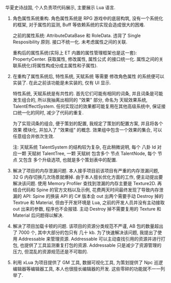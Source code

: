 华夏史诗战国, 个人负责项代码展示, 主要展示 Lua 语言. 

1. 角色属性系统重构. 角色属性系统是 RPG 游戏中的底层构筑, 没有一个系统化的框架, 对于属性的监测, Buff 等依赖系统的实现会造成很大的困难. 

   之前的属性系统: AttributeDataBase 和 RoleData. 违背了 Single Resposibility 原则. 接口不统一化. 未考虑属性之间的关联. 

   重构后的属性系统(实际上 ET 内置的属性管理框架也是这一套): PropertyCenter. 获取属性, 修改属性, 属性公式 的接口统一化. 属性之间的关联系统化(将属性构成分成主属性和子属性). 


2. 在重构了属性系统后, 特性系统, 天赋系统 等需要 修改角色属性 的系统便可以实装了. 在此之前该功能是未实装的, 仅有 UI 显示. 

   特性系统, 天赋系统是有共性的. 首先它们可能有相同的词条, 并且词条是可能发生组合的, 所以我抽离出相同的 "效果" 部分, 命名为 天赋效果系统, TalentEffectSystem. 任何实现过的效果都可能复用在其他高级系统中, 保证接口统一化的同时, 减少了代码的重复. 

   为了实现词条的组合, 便于策划的配置, 我规定了策划的配置方案, 并且将各个效果 模块化, 并加入了 "效果组" 的概念. 效果组中包含一个效果的集合, 可以任意组合并依次生效. 

   注: 天赋系统 TalentSystem 的结构较为复杂, 在此稍微说明, 每个 八卦 Id 对应一颗 天赋树 TalentTree, 一颗 天赋树 包含多个 节点 TalentNode, 每个 节点 又包含 多个升级选项, 也就是多个策划表中的配置. 


3. 解决了项目的内存泄漏问题. 本人接手项目前该项目有严重的内存泄漏问题, 32 G 内存切换几次场景就爆掉. 由于本人擅长优化方面的工作, 便主动提出要解决该问题. 使用 Memory Profiler 查找到泄漏的内存主要是 Texture2D. 再结合代码和 Spine 的官方文档以及示例, 花费两天时间最终发现了导致内存泄漏的 API: Spine 的换装 API 的 C# 版本会 out 出两个需要手动 Destroy 掉的 Textrue 和 Material, 但由于开发环境是 Lua, 之前的开发人员并没有主动接取 out 出来的参数, 程序也不会报错. 主动 Destroy 掉不需要复用的 Texture 和 Material 后问题得以解决. 


4. 解决了项目加载卡顿的问题. 该项目的资源分类规范不严谨, AB 包的数量超出了 7000 个, 其中大部分的包只有 几十 kb. 为了快速解决该问题, 我提出了使用 Addressable 来管理资源. Addressable 可以主动查找引用的资源并进行打包, 也提供了工具监测重复打包的资源. Addressable 只是减少了资源管理的压力, 但混乱的资源规范还是不可取的. 


5. 利用 xLua 为项目提供了 GM 工具, 数据可视化工具, 为策划提供了 Npc 巡逻编辑器等编辑器工具, 本人也很擅长编辑器的开发. 这些零碎的功能就不一一列举了. 
